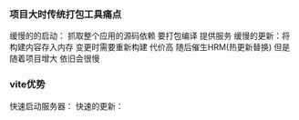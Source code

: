### 项目大时传统打包工具痛点
  缓慢的的启动： 抓取整个应用的源码依赖 要打包编译 提供服务
  缓慢的更新：将构建内容存入内存 变更时需要重新构建 代价高 随后催生HRM(热更新替换) 但是随着项目增大 依旧会很慢
### vite优势
  快速启动服务器：
  快速的更新：

